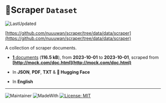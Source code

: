 # 📄Scraper `Dataset`

![LastUpdated](https://img.shields.io/badge/last_updated-2025--09--19_15:49:19-green)

[https://github.com/nuuuwan/scraper/tree/data/data/scraper](https://github.com/nuuuwan/scraper/tree/data/data/scraper)

A collection of scraper documents.

- [**1** documents](https://github.com/nuuuwan/scraper/tree/data/data/scraper) (**116.5 kB**), from **2023-10-01** to **2023-10-01**, scraped from **[http://mock.com/doc.html](http://mock.com/doc.html)**

- In **JSON**, **PDF**, **TXT** & **🤗 Hugging Face**

- In **English**


---

![Maintainer](https://img.shields.io/badge/maintainer-nuuuwan-red)
![MadeWith](https://img.shields.io/badge/made_with-python-blue)
[![License: MIT](https://img.shields.io/badge/License-MIT-yellow.svg)](https://opensource.org/licenses/MIT)
